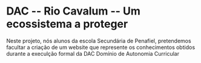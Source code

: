 # DAC -- Rio Cavalum -- Um ecossistema a proteger
Neste projeto, nós alunos da escola Secundária de Penafiel, pretendemos facultar a criação de um website que represente os conhecimentos obtidos durante a execulção formal da DAC Domínio de Autonomia Curricular
